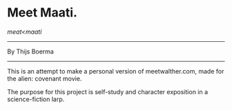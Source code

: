 # Meet Maati.
*meat<maati*

---

By Thijs Boerma

---

This is an attempt to make a personal version of meetwalther.com, made for the alien: covenant movie.

The purpose for this project is self-study and character exposition in a science-fiction larp.
